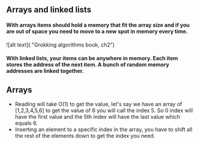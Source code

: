 ## Arrays and linked lists

#### With arrays items should hold a memory that fit the array size and if you are out of space you need to move to a new spot in memory every time.

![alt text]( "Grokking algorithms book, ch2")

#### With linked lists, your items can be anywhere in memory. Each item stores the address of the next item. A bunch of random memory addresses are linked together.

## Arrays

- Reading will take O(1) to get the value, let's say we have an array of [1,2,3,4,5,6] to get the value of 6 you will call the index 5. So 0 index will have the first value and the 5th index will have the last value which equals 6.
- Inserting an element to a specific index in the array, you have to shift all the rest of the elements down to get the index you need.
